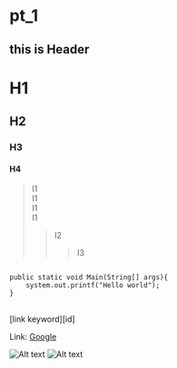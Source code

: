 # pt_1

this is Header
---------------
# H1
## H2
### H3
#### H4

> I1   
I1   
I1   
I1   
>   > I2
>   >   > I3
<pre>
<code>
public static void Main(String[] args){
    system.out.printf("Hello world");
}
</code>
</pre>

[link keyword][id]


Link: [Google][googlelink]

[googlelink]: https://google.com "Go google"

![Alt text](/path/to/img.jpg)
![Alt text](/path/to/img.jpg "Optional title")

